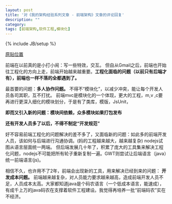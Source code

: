 ```yaml
---
layout: post
title: '对《我的架构经验系列文章 - 前端架构》文章的评论回复'
description: ""
category: 
tags: [前端架构,软件工程,模块化]
---
```

{% include JB/setup %}


[原贴位置](http://www.cnblogs.com/lovecindywang/archive/2012/12/23/2829828.html)

前端在以前真的是小打小闹：写一些特效，交互。
但自从Gmail之后，前端也开始往工程化的方向上走，前端开始越来越重要。**工程化面临的问题（以前只有后端才有），前端也一样不落的全都遇到了。**

最首要的问题：**多人协作问题。**
不得不“模块化”，以减少冲突，能让每个开发人员各司其职，互不打扰。
前端mvc是模块化的一个体现，更大的工程，m,v ,c要再进行更深入细化的模块划分，于是有了类库，模版，JsUnit，

**即而又引入新的问题：模块间依赖，众多模块如果打包发布**

**还有开发人员多了以后，不得不制定“开发规范”**

好不容易前端工程化的问题解决的差不多了，又面临新的问题：如此多的前端开发人员，该如何与后端进行沟通协调。(妈的工程越来越大，越来越复杂) 
nodejs试图从语言层面统一两端。 但后端发展几十年了，积累了庞大的工具集来解决工程化问题，nodejs不可能把所有轮子重新复制一遍。GWT则尝试让后端语言（java）统一前端语言(js)。
 
相信不久，也许用不了2年，前端会出现新的工具，用来解决已经到来的问题： **开发成本问题。**
前端越来越复杂，对人员能力要求越来越高，造成前端开发人员不足，人员成本太高。大家都知道java是个码农语言（一个低成本语言，能速成），有成千上万的java码农在支撑着软件工程建设。我觉得再培养一批“前端码农”实在不经济。
